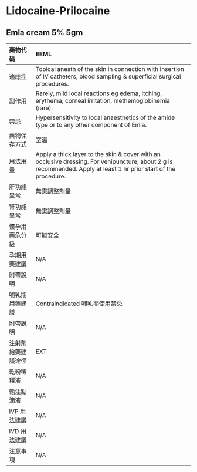 # Lidocaine-Prilocaine

## Emla cream 5% 5gm

| 藥物代碼 | EEML |
| :--- | :--- |
| 適應症 | Topical anesth of the skin in connection with insertion of IV catheters, blood sampling & superficial surgical procedures. |
| 副作用 | Rarely, mild local reactions eg edema, itching, erythema; corneal irritation, methemoglobinemia \(rare\). |
| 禁忌 | Hypersensitivity to local anaesthetics of the amide type or to any other component of Emla. |
| 藥物保存方式 | 室溫 |
| 用法用量 | Apply a thick layer to the skin & cover with an occlusive dressing. For venipuncture, about 2 g is recommended. Apply at least 1 hr prior start of the procedure. |
| 肝功能異常 | 無需調整劑量 |
| 腎功能異常 | 無需調整劑量 |
| 懷孕用藥危分級 | 可能安全 |
| 孕期用藥建議 | N/A |
| 附帶說明 | N/A |
| 哺乳期用藥建議 | Contraindicated 哺乳期使用禁忌 |
| 附帶說明 | N/A |
| 注射劑給藥建議途徑 | EXT |
| 乾粉稀釋液 | N/A |
| 輸注點滴液 | N/A |
| IVP 用法建議 | N/A |
| IVD 用法建議 | N/A |
| 注意事項 | N/A |

